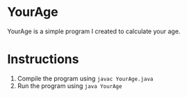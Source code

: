 # YourAge

YourAge is a simple program I created to calculate your age.

Instructions
============

1.  Compile the program using `javac YourAge.java`
2.  Run the program using `java YourAge`
